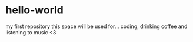 # hello-world
my first repository
this space will be used for...
coding, drinking coffee and listening to music <3
